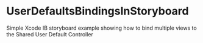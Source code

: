 # UserDefaultsBindingsInStoryboard
Simple Xcode IB storyboard example showing how to bind multiple views to the Shared User Default Controller
